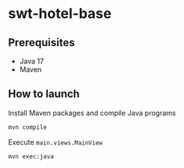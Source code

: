 # swt-hotel-base
## Prerequisites
- Java 17
- Maven

## How to launch
Install Maven packages and compile Java programs

```bash
mvn compile
```

Execute `main.views.MainView`
```bash
mvn exec:java
```
